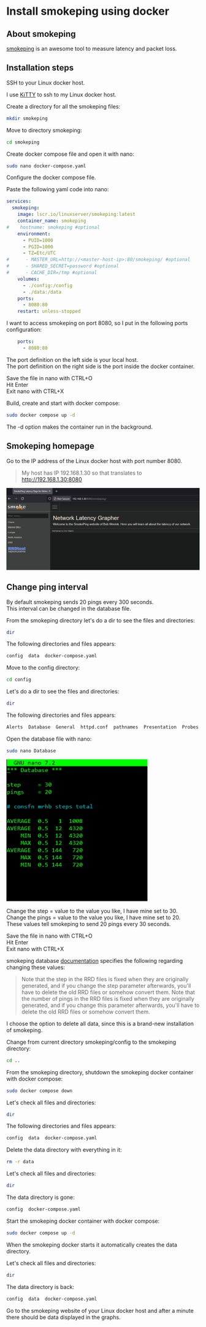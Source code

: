 # Install smokeping using docker

## About smokeping

[smokeping](https://oss.oetiker.ch/smokeping/) is an awesome tool to measure latency and packet loss.

## Installation steps

SSH to your Linux docker host.

I use [KiTTY](https://www.9bis.net/kitty/index.html#!index.md) to ssh to my Linux docker host.

Create a directory for all the smokeping files:

```bash
mkdir smokeping
```

Move to directory smokeping:

```bash
cd smokeping
```

Create docker compose file and open it with nano:

```bash
sudo nano docker-compose.yaml
```

Configure the docker compose file.

Paste the following yaml code into nano:

```yaml
services:
  smokeping:
    image: lscr.io/linuxserver/smokeping:latest
    container_name: smokeping
#    hostname: smokeping #optional
    environment:
      - PUID=1000
      - PGID=1000
      - TZ=Etc/UTC
#      - MASTER_URL=http://<master-host-ip>:80/smokeping/ #optional
#      - SHARED_SECRET=password #optional
#      - CACHE_DIR=/tmp #optional
    volumes:
      - ./config:/config
      - ./data:/data
    ports:
      - 8080:80
    restart: unless-stopped
```

I want to access smokeping on port 8080, so I put in the following ports configuration:

```yaml  
    ports:
      - 8080:80
```

The port definition on the left side is your local host.  
The port definition on the right side is the port inside the docker container.

Save the file in nano with CTRL+O  
Hit Enter  
Exit nano with CTRL+X

Build, create and start with docker compose:

```bash
sudo docker compose up -d
```

The -d option makes the container run in the background.

## Smokeping homepage

Go to the IP address of the Linux docker host with port number 8080.  
>My host has IP 192.168.1.30 so that translates to <http://192.168.1.30:8080>

[![smokeping homepage](./smokeping-homepage.png)](./smokeping-homepage.png)

## Change ping interval

By default smokeping sends 20 pings every 300 seconds.  
This interval can be changed in the database file.

From the smokeping directory let's do a dir to see the files and directories:

```bash
dir
```

The following directories and files appears:

```bash
config  data  docker-compose.yaml
```

Move to the config directory:

```bash
cd config
```

Let's do a dir to see the files and directories:

```bash
dir
```

The following directories and files appears:

```bash
Alerts  Database  General  httpd.conf  pathnames  Presentation  Probes  site-confs  Slaves  smokeping_secrets  ssmtp.conf  Targets
```

Open the database file with nano:

```bash
sudo nano Database
```

[![smokeping database file in nano](./smokeping-database.png)](./smokeping-database.png)

Change the step = value to the value you like, I have mine set to 30.  
Change the pings = value to the value you like, I have mine set to 20.  
These values tell smokeping to send 20 pings every 30 seconds.

Save the file in nano with CTRL+O  
Hit Enter  
Exit nano with CTRL+X

smokeping database [documentation](https://oss.oetiker.ch/smokeping/doc/smokeping_config.en.html) specifies the following regarding changing these values:

>Note that the step in the RRD files is fixed when they are originally generated, and if you change the step parameter afterwards, you'll have to delete the old RRD files or somehow convert them.
>Note that the number of pings in the RRD files is fixed when they are originally generated, and if you change this parameter afterwards, you'll have to delete the old RRD files or somehow convert them.

I choose the option to delete all data, since this is a brand-new installation of smokeping.

Change from current directory smokeping/config to the smokeping directory:

```bash
cd ..
```

From the smokeping directory, shutdown the smokeping docker container with docker compose:

```bash
sudo docker compose down
```

Let's check all files and directories:

```bash
dir
```

The following directories and files appears:

```bash
config  data  docker-compose.yaml
```

Delete the data directory with everything in it:

```bash
rm -r data
```

Let's check all files and directories:

```bash
dir
```

The data directory is gone:

```bash
config  docker-compose.yaml
```

Start the smokeping docker container with docker compose:

```bash
sudo docker compose up -d
```

When the smokeping docker starts it automatically creates the data directory.

Let's check all files and directories:

```bash
dir
```

The data directory is back:

```bash
config  data  docker-compose.yaml
```

Go to the smokeping website of your Linux docker host and after a minute there should be data displayed in the graphs.
